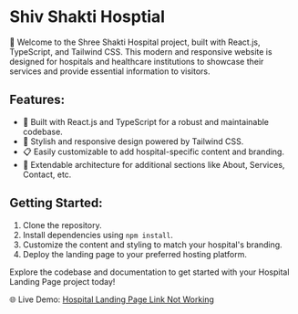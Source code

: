 # Shiv Shakti Hosptial

🏥 Welcome to the Shree Shakti Hospital project, built with React.js, TypeScript, and Tailwind CSS. This modern and responsive website is designed for hospitals and healthcare institutions to showcase their services and provide essential information to visitors.

## Features:

- 🚀 Built with React.js and TypeScript for a robust and maintainable codebase.
- 🎨 Stylish and responsive design powered by Tailwind CSS.
- 📋 Easily customizable to add hospital-specific content and branding.
- 🧰 Extendable architecture for additional sections like About, Services, Contact, etc.

## Getting Started:

1. Clone the repository.
2. Install dependencies using `npm install`.
3. Customize the content and styling to match your hospital's branding.
4. Deploy the landing page to your preferred hosting platform.

Explore the codebase and documentation to get started with your Hospital Landing Page project today!

🌐 Live Demo: [Hospital Landing Page Link Not Working]()
